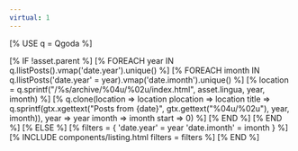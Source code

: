 ```yaml
---
virtual: 1
---
```

<!--QGODA-NO-XGETTEXT-->
[% USE q = Qgoda %]

[% IF !asset.parent %]
  [% FOREACH year IN q.llistPosts().vmap('date.year').unique() %]
    [% FOREACH imonth IN q.llistPosts('date.year' = year).vmap('date.imonth').unique() %]
      [% location = q.sprintf("/%s/archive/%04u/%02u/index.html", 
                              asset.lingua, year, imonth) %]
      [% q.clone(location => location
                 plocation => location
                 title => q.sprintf(gtx.xgettext("Posts from {date}",
                                                 gtx.gettext("%04u/%02u"),
                                                 year, imonth)), 
                 year => year imonth => imonth
                 start => 0) %]
    [% END %]
  [% END %]
[% ELSE %]
  [% filters = { 'date.year' = year 'date.imonth' = imonth } %]
  [% INCLUDE components/listing.html filters = filters %]
[% END %]
<!--/QGODA-NO-XGETTEXT-->
